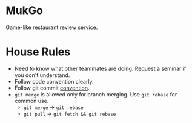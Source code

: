 # MukGo

Game-like restaurant review service.

# House Rules

- Need to know what other teammates are doing. Request a seminar if you don't
  understand.
- Follow code convention clearly.
- Follow git commit [convention](https://djkeh.github.io/articles/How-to-write-a-git-commit-message-kor/).
- `git merge` is allowed only for branch merging. Use `git rebase` for
  common use.
  + `git merge` → `git rebase`
  + `git pull` → `git fetch && git rebase`

